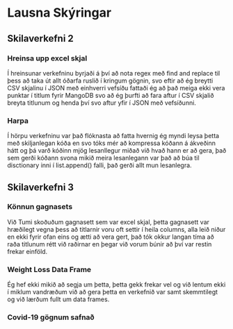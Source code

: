# Lausna Skýringar


## Skilaverkefni 2

### Hreinsa upp excel skjal
Í hreinsunar verkefninu byrjaði á því að nota regex með find and replace til þess að taka út allt óðarfa ruslið í kringum gögnin, svo eftir að ég breytti CSV skjalinu í JSON með einhverri vefsíðu fattaði ég að það meiga ekki vera punktar í titlum fyrir MangoDB svo að ég þurfti að fara aftur í CSV skjalið breyta titlunum og henda því svo aftur yfir í JSON með vefsíðunni.

### Harpa
Í hörpu verkefninu var það flóknasta að fatta hvernig ég myndi leysa þetta með skiljanlegan kóða en svo tóks mér að kompressa kóðann á ákveðinn hátt og þá varð kóðinn mjög lesanllegur miðað við hvað hann er að gera, það sem gerði kóðann svona mikið meira lesanlegann var það að búa til disctionary inni í list.append() falli, það gerði allt mun lesanlegra.


## Skilaverkefni 3

### Könnun gagnasets
Við Tumi skoðuðum gagnasett sem var excel skjal, þetta gagnasett var hræðilegt vegna þess að titlarnir voru oft settir í heila columns, alla leið niður en ekki fyrir ofan eins og ætti að vera gert, það tók okkur langan tíma að raða titlunum rétt við raðirnar en þegar við vorum búnir að því var restin frekar einföld.

### Weight Loss Data Frame
Ég hef ekki mikið að segja um þetta, þetta gekk frekar vel og við lentum ekki í miklum vandræðum við að gera þetta en verkefnið var samt skemmtilegt og við lærðum fullt um data frames.

### Covid-19 gögnum safnað
